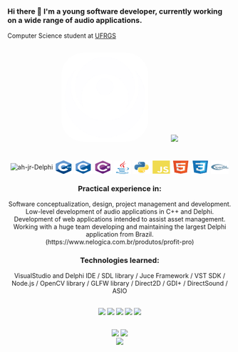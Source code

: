 ### Hi there 👋 I'm a young software developer, currently working on a wide range of audio applications. 
Computer Science student at [UFRGS](http://www.ufrgs.br/ufrgs/inicial)
##

<!-- Pics -->

<div align="center">
  <img alt="ah-jr-pic1" height="200" style="border-radius:50px;" src="https://raw.githubusercontent.com/ah-jr/ah-jr/main/images/pic1.png">
  &nbsp &nbsp &nbsp &nbsp &nbsp &nbsp
  <img height="200em" src="https://github-readme-streak-stats.herokuapp.com/?user=ah-jr&count_private=true&theme=dracula">   
</div>

#
  
<!-- Languages and Tools -->    

<div align="center">
  <img align="center" alt="ah-jr-Delphi" height="30" width="40" src="https://upload.wikimedia.org/wikipedia/en/b/b2/Embarcadero_Delphi_10.4_Sydney_Product_Logo_and_Icon.svg">  
  <img align="center" alt="ah-jr-C++" height="30" width="40" src="https://raw.githubusercontent.com/devicons/devicon/master/icons/cplusplus/cplusplus-original.svg">
  <img align="center" alt="ah-jr-C" height="30" width="40" src="https://raw.githubusercontent.com/devicons/devicon/master/icons/c/c-original.svg">
  <img align="center" alt="ah-jr-Csharp" height="30" width="40" src="https://raw.githubusercontent.com/devicons/devicon/master/icons/csharp/csharp-original.svg">
  <img align="center" alt="ah-jr-Java" height="30" width="40" src="https://raw.githubusercontent.com/devicons/devicon/master/icons/java/java-original.svg">  
  <img align="center" alt="ah-jr-Python" height="30" width="40" src="https://raw.githubusercontent.com/devicons/devicon/master/icons/python/python-original.svg">    
  <img align="center" alt="ah-jr-Js" height="30" width="40" src="https://raw.githubusercontent.com/devicons/devicon/master/icons/javascript/javascript-plain.svg">
  <img align="center" alt="ah-jr-HTML" height="30" width="40" src="https://raw.githubusercontent.com/devicons/devicon/master/icons/html5/html5-original.svg">
  <img align="center" alt="ah-jr-CSS" height="30" width="40" src="https://raw.githubusercontent.com/devicons/devicon/master/icons/css3/css3-original.svg">  
  <img align="center" alt="ah-jr-OpenGl" height="30" width="40" src="https://raw.githubusercontent.com/devicons/devicon/master/icons/opengl/opengl-original.svg">
</div>

<div align="center">
  <h3> Practical experience in: </h3>
  <p> Software conceptualization, design, project management and development. <br>
      Low-level development of audio applications in C++ and Delphi. <br>
      Development of web applications intended to assist asset management. <br>  
      Working with a huge team developing and maintaining the largest Delphi application from Brazil. <br> 
      (https://www.nelogica.com.br/produtos/profit-pro)</p>
</div>

<div align="center">
  <h3> Technologies learned: </h3>
  VisualStudio and Delphi IDE / 
  SDL library /
  Juce Framework /
  VST SDK /
  Node.js /
  OpenCV library /
  GLFW library /
  Direct2D /
  GDI+ /
  DirectSound /
  ASIO
</div>

##
  
<!-- Network -->  
  
<div align="center"> 
  <a href="https://www.youtube.com/castler" target="_blank"><img src="https://img.shields.io/badge/YouTube-FF0000?style=for-the-badge&logo=youtube&logoColor=white" target="_blank"></a>
  <a href="https://www.instagram.com/ai.ai.jr/" target="_blank"><img src="https://img.shields.io/badge/-Instagram-%23E4405F?style=for-the-badge&logo=instagram&logoColor=white" target="_blank"></a>
  <a href = "mailto:ahjunior98@gmail.com"><img src="https://img.shields.io/badge/-Gmail-%23333?style=for-the-badge&logo=gmail&logoColor=white" target="_blank"></a>
  <a href="https://www.linkedin.com/in/ahjunior/" target="_blank"><img src="https://img.shields.io/badge/-LinkedIn-%230077B5?style=for-the-badge&logo=linkedin&logoColor=white" target="_blank"></a> 
  <a href="https://soundcloud.com/castler45" target="_blank"><img src="https://img.shields.io/static/v1?style=for-the-badge&message=SoundCloud&color=FF3300&logo=SoundCloud&logoColor=FFFFFF&label=" target="_blank"></a>    
</div>  

##  
  
<!-- Stats -->   

<div align="center">
  <img height="200em" src="https://github-readme-stats.vercel.app/api/top-langs/?username=ah-jr&layout=compact&langs_count=7&theme=dracula"/>    
  <img height="200em"  src="https://github-readme-stats.vercel.app/api?username=ah-jr&show_icons=true&theme=dracula&include_all_commits=true&count_private=true"/>
</div>
 
<div align="center">
  <img height="200em" src="https://github-readme-streak-stats.herokuapp.com/?user=ah-jr&count_private=true&theme=dracula"/>        
</div>
 
